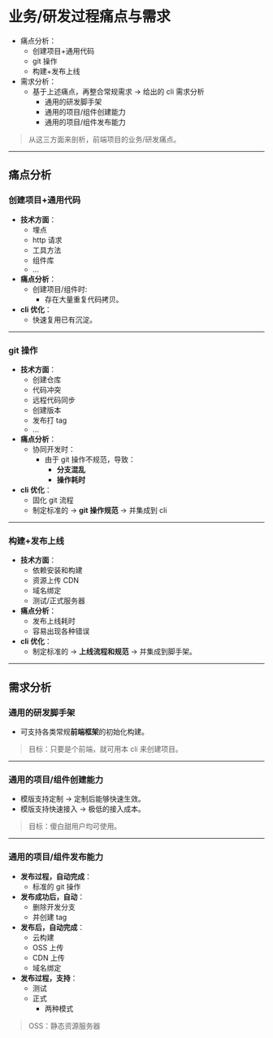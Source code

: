 # 业务/研发过程痛点与需求

- 痛点分析：
  - 创建项目+通用代码
  - git 操作
  - 构建+发布上线
- 需求分析：
  - 基于上述痛点，再整合常规需求 -> 给出的 cli 需求分析
    - 通用的研发脚手架
    - 通用的项目/组件创建能力
    - 通用的项目/组件发布能力

> 从这三方面来剖析，前端项目的业务/研发痛点。

---

## 痛点分析

### 创建项目+通用代码

- **技术方面**：
  - 埋点
  - http 请求
  - 工具方法
  - 组件库
  - ...
- **痛点分析**：
  - 创建项目/组件时:
    - 存在大量重复代码拷贝。
- **cli 优化**：
  - 快速复用已有沉淀。

---

### git 操作

- **技术方面**：
  - 创建仓库
  - 代码冲突
  - 远程代码同步
  - 创建版本
  - 发布打 tag
  - ...
- **痛点分析**：
  - 协同开发时：
    - 由于 git 操作不规范，导致：
      - **分支混乱**
      - **操作耗时**
- **cli 优化**：
  - 固化 git 流程
  - 制定标准的 -> **git 操作规范** -> 并集成到 cli

---

### 构建+发布上线

- **技术方面**：
  - 依赖安装和构建
  - 资源上传 CDN
  - 域名绑定
  - 测试/正式服务器
- **痛点分析**：
  - 发布上线耗时
  - 容易出现各种错误
- **cli 优化**：
  - 制定标准的 -> **上线流程和规范** -> 并集成到脚手架。

---

## 需求分析

### 通用的研发脚手架

- 可支持各类常规**前端框架**的初始化构建。

> 目标：只要是个前端，就可用本 cli 来创建项目。

---

### 通用的项目/组件创建能力

- 模版支持定制 -> 定制后能够快速生效。
- 模版支持快速接入 -> 极低的接入成本。

> 目标：傻白甜用户均可使用。

---

### 通用的项目/组件发布能力

- **发布过程，自动完成**：
  - 标准的 git 操作
- **发布成功后，自动**：
  - 删除开发分支
  - 并创建 tag
- **发布后，自动完成**：
  - 云构建
  - OSS 上传
  - CDN 上传
  - 域名绑定
- **发布过程，支持**：
  - 测试
  - 正式
    - 两种模式

> OSS：静态资源服务器
